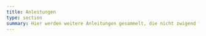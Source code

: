 ```yaml
---
title: Anleitungen
type: section
summary: Hier werden weitere Anleitungen gesammelt, die nicht zwigend für die Grundkonfiguration notwendig sind.
---
```


